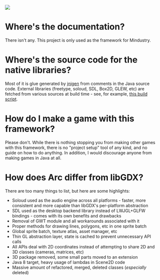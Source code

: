 [![](https://github.com/jrobe/Arc/workflows/Java%20CI/badge.svg)](https://github.com/jrobe/Arc/actions)

# Where's the documentation?

There isn't any. This project is only used as the framework for Mindustry.

# Where's the source code for the native libraries?

Most of it is glue generated by [jnigen](https://github.com/libgdx/gdx-jnigen) from comments in the Java source code. External libraries (freetype, soloud, SDL, Box2D, GLEW, etc) are fetched from various sources at build time - see, for example, [this build script](https://github.com/jrobe/Arc/blob/master/backends/backend-sdl/build.gradle#L18).

# How do I make a game with this framework?

Please don't. While there is nothing stopping you from making other games with this framework, there is no "project setup" tool of any kind, and no guide on how to do anything. In addition, I would discourage anyone from making games in Java at all.

# How does Arc differ from libGDX?

There are too many things to list, but here are some highlights:

- Soloud used as the audio engine across all platforms - faster, more consistent and more capable than libGDX's per-platform abstraction
- SDL used as the desktop backend library instead of LWJGL+GLFW bindings - comes with its own benefits and drawbacks
- Removal of GWT module and all workarounds associated with it
- Proper methods for drawing lines, polygons, etc in one sprite batch
- Global sprite batch, texture atlas, asset manager, etc
- Thin GL abstraction layer, state is cached to prevent unnecessary API calls
- All APIs deal with 2D coordinates instead of attempting to share 2D and 3D classes (cameras, matrices, etc)
- 3D package removed, some small parts moved to an extension
- Java 8 target, heavy usage of lambdas in Scene2D code
- Massive amount of refactored, merged, deleted classes (*especially* deleted)
